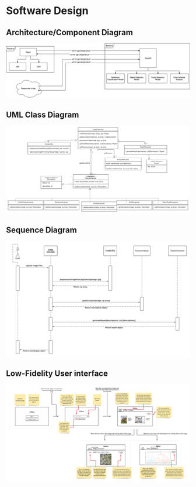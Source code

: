 # Software Design

## Architecture/Component Diagram

[![Architecture](https://github.com/UAlberta-CMPUT401/ai4buzz/blob/7ba47096418a21b7711ce711465dbca56b277125/docs/images/architecture.png)](https://github.com/UAlberta-CMPUT401/ai4buzz/blob/7ba47096418a21b7711ce711465dbca56b277125/docs/images/architecture.png)

## UML Class Diagram

[![UML](https://github.com/UAlberta-CMPUT401/ai4buzz/blob/7ba47096418a21b7711ce711465dbca56b277125/docs/images/uml.jpg)](https://github.com/UAlberta-CMPUT401/ai4buzz/blob/7ba47096418a21b7711ce711465dbca56b277125/docs/images/uml.jpg)

## Sequence Diagram

[![Sequence](https://github.com/UAlberta-CMPUT401/ai4buzz/blob/7ba47096418a21b7711ce711465dbca56b277125/docs/images/sequence-diagram.jpeg)](https://github.com/UAlberta-CMPUT401/ai4buzz/blob/7ba47096418a21b7711ce711465dbca56b277125/docs/images/sequence-diagram.jpeg)

## Low-Fidelity User interface

[![Low-Fidelity User interface](https://github.com/UAlberta-CMPUT401/ai4buzz/blob/7ba47096418a21b7711ce711465dbca56b277125/docs/images/wireframes.png)](https://github.com/UAlberta-CMPUT401/ai4buzz/blob/7ba47096418a21b7711ce711465dbca56b277125/docs/images/wireframes.png)
